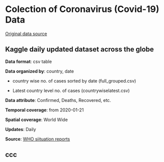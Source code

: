 # Colection of Coronavirus (Covid-19) Data 

[Original data source](https://www.kaggle.com/imdevskp/corona-virus-report/data?select=country_wise_latest.csv)

Kaggle daily updated dataset across the globe
------
**Data format**: csv table

**Data organized by**: country, date

- country wise no. of cases sorted by date (full_grouped.csv)

- Latest country level no. of cases (countrywiselatest.csv)

**Data attribute**: Confirmed, Deaths, Recovered, etc.


**Temporal coverage**: from 2020-01-21

**Spatial coverage**: World Wide

**Updates**: Daily

**Source**: [WHO siituation reports](https://www.who.int/emergencies/diseases/novel-coronavirus-2019/situation-reports)

ccc
------



